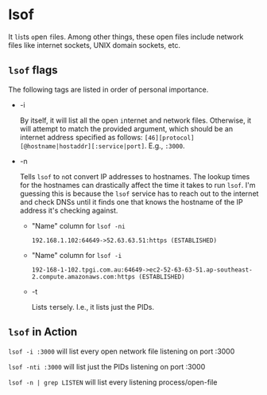# lsof

It `l`i`s`ts `o`pen `f`iles. Among other things, these open files include network files like internet sockets, UNIX domain sockets, etc.

## `lsof` flags

The following tags are listed in order of personal importance.

- -i

  By itself, it will list all the open `i`nternet and network files. Otherwise, it will attempt to match the provided argument, which should be an internet address specified as follows: `[46][protocol][@hostname|hostaddr][:service|port]`. E.g., `:3000`.

- -n

  Tells `lsof` to `n`ot convert IP addresses to hostnames. The lookup times for the hostnames can drastically affect the time it takes to run `lsof`. I'm guessing this is because the `lsof` service has to reach out to the internet and check DNSs until it finds one that knows the hostname of the IP address it's checking against.

  - "Name" column for `lsof -ni`

    `192.168.1.102:64649->52.63.63.51:https (ESTABLISHED)`

  - "Name" column for `lsof -i`

    `192-168-1-102.tpgi.com.au:64649->ec2-52-63-63-51.ap-southeast-2.compute.amazonaws.com:https (ESTABLISHED)`

  - -t

    Lists `t`ersely. I.e., it lists just the PIDs.

## `lsof` in Action

`lsof -i :3000` will list every open network file listening on port :3000

`lsof -nti :3000` will list just the PIDs listening on port :3000

`lsof -n | grep LISTEN` will list every listening process/open-file